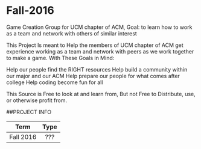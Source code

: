 # Fall-2016
Game Creation Group for UCM chapter of ACM, Goal: to learn how to work as a team and network with others of similar interest

This Project Is meant to Help the members of UCM chapter of ACM get experience working as a team and network with peers as we work together to make a game. With These Goals in Mind:

Help our people find the RIGHT resources
Help build a community within our major and our ACM
Help prepare our people for what comes after college
Help coding become fun for all

This Source is Free to look at and learn from, But not Free to Distribute, use, or otherwise profit from.

##PROJECT INFO

| **Term**  |  **Type** |
|:-------:  |:--------: |
| Fall 2016 | ???       |

